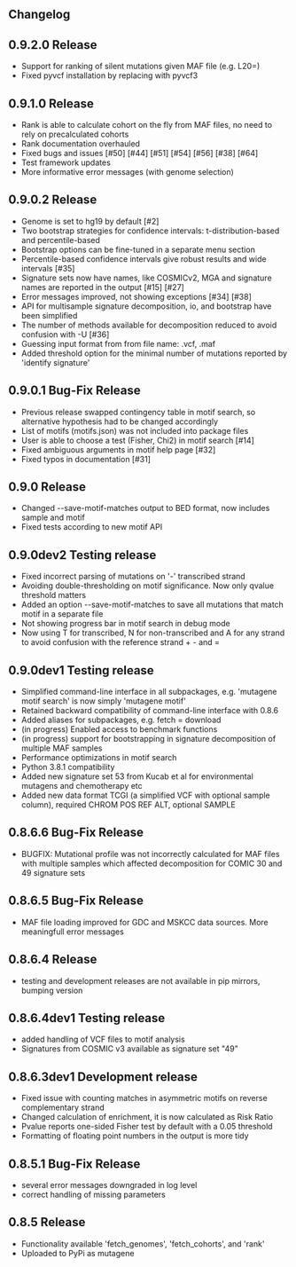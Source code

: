 ## Changelog

0.9.2.0 Release
---------------
* Support for ranking of silent mutations given MAF file (e.g. L20=)
* Fixed pyvcf installation by replacing with pyvcf3

0.9.1.0 Release
---------------
* Rank is able to calculate cohort on the fly from MAF files, no need to rely on precalculated cohorts
* Rank documentation overhauled
* Fixed bugs and issues [#50] [#44] [#51] [#54] [#56] [#38] [#64]
* Test framework updates
* More informative error messages (with genome selection)

0.9.0.2 Release
---------------
* Genome is set to hg19 by default [#2]
* Two bootstrap strategies for confidence intervals: t-distribution-based and percentile-based
* Bootstrap options can be fine-tuned in a separate menu section
* Percentile-based confidence intervals give robust results and wide intervals [#35]
* Signature sets now have names, like COSMICv2, MGA and signature names are reported in the output [#15] [#27]
* Error messages improved, not showing exceptions [#34] [#38]
* API for multisample signature decomposition, io, and bootstrap have been simplified
* The number of methods available for decomposition reduced to avoid confusion with -U [#36]
* Guessing input format from from file name: .vcf, .maf
* Added threshold option for the minimal number of mutations reported by 'identify signature'

0.9.0.1 Bug-Fix Release
-----------------------
* Previous release swapped contingency table in motif search, so alternative hypothesis had to be changed accordingly
* List of motifs (motifs.json) was not included into package files
* User is able to choose a test (Fisher, Chi2) in motif search [#14]
* Fixed ambiguous arguments in motif help page [#32]
* Fixed typos in documentation [#31]

0.9.0 Release
-------------
* Changed --save-motif-matches output to BED format, now includes sample and motif
* Fixed tests according to new motif API

0.9.0dev2 Testing release
-------------------------
* Fixed incorrect parsing of mutations on '-' transcribed strand
* Avoiding double-thresholding on motif significance. Now only qvalue threshold matters
* Added an option --save-motif-matches to save all mutations that match motif in a separate file 
* Not showing progress bar in motif search in debug mode
* Now using T for transcribed, N for non-transcribed and A for any strand to avoid confusion with the reference strand + - and =

0.9.0dev1 Testing release
-------------------------
* Simplified command-line interface in all subpackages, e.g. 'mutagene motif search' is now simply 'mutagene motif'
* Retained backward compatibility of command-line interface with 0.8.6
* Added aliases for subpackages, e.g. fetch = download
* (in progress) Enabled access to benchmark functions
* (in progress) support for bootstrapping in signature decomposition of multiple MAF samples
* Performance optimizations in motif search
* Python 3.8.1 compatibility
* Added new signature set 53 from Kucab et al for environmental mutagens and chemotherapy etc
* Added new data format TCGI (a simplified VCF with optional sample column), required CHROM POS REF ALT, optional SAMPLE

0.8.6.6 Bug-Fix Release
-----------------------
* BUGFIX: Mutational profile was not incorrectly calculated for MAF files with multiple samples which affected decomposition for COMIC 30 and 49 signature sets

0.8.6.5 Bug-Fix Release
-----------------------
* MAF file loading improved for GDC and MSKCC data sources. More meaningfull error messages

0.8.6.4 Release
---------------
* testing and development releases are not available in pip mirrors, bumping version

0.8.6.4dev1 Testing release
---------------------------
* added handling of VCF files to motif analysis
* Signatures from COSMIC v3 available as signature set "49"

0.8.6.3dev1  Development release
------------------------
* Fixed issue with counting matches in asymmetric motifs on reverse complementary strand
* Changed calculation of enrichment, it is now calculated as Risk Ratio
* Pvalue reports one-sided Fisher test by default with a 0.05 threshold
* Formatting of floating point numbers in the output is more tidy

0.8.5.1 Bug-Fix Release
-----------------------
* several error messages downgraded in log level
* correct handling of missing parameters

0.8.5 Release
-------------
* Functionality available 'fetch_genomes', 'fetch_cohorts', and 'rank'
* Uploaded to PyPi as mutagene
